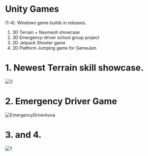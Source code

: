 # Unity Games

(1-4). Windows game builds in releases.

1. 3D Terrain + Navmesh showcase
2. 3D Emergency-driver school group project
3. 2D Jetpack Shooter game
4. 2D Platform Jumping game for GameJam


# 1. Newest Terrain skill showcase.
![2](https://github.com/Saarenmaaa/Unity/assets/132883449/9a83621f-927b-4611-a213-72b20ef125e4)
# 2. Emergency Driver Game
![EmergencyDriverkuva](https://github.com/Saarenmaaa/Unity/assets/132883449/f3855db3-dd49-448a-a4fc-6a73e5ec7b6c)
# 3. and 4.
![1](https://github.com/Saarenmaaa/Unity/assets/132883449/05c6deaf-447b-4a13-bddc-0bf979bdd5aa)



